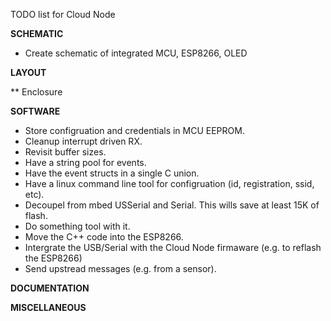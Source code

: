 TODO list for Cloud Node

**SCHEMATIC**
* Create schematic of integrated MCU, ESP8266, OLED


**LAYOUT**


** Enclosure


**SOFTWARE**
* Store configruation and credentials in MCU EEPROM.
* Cleanup interrupt driven RX.
* Revisit buffer sizes.
* Have a string pool for events.
* Have the event structs in a single C union.
* Have a linux command line tool for configruation (id, registration, ssid, etc).
* Decoupel from mbed USSerial and Serial. This wills save at least 15K of flash.
* Do something tool with it.
* Move the C++ code into the ESP8266.
* Intergrate the USB/Serial with the Cloud Node firmaware (e.g. to reflash the ESP8266)
* Send upstread messages (e.g. from a sensor).

**DOCUMENTATION**


**MISCELLANEOUS**





